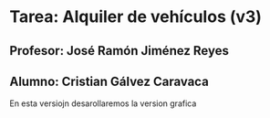 # Tarea: Alquiler de vehículos (v3)
## Profesor: José Ramón Jiménez Reyes
## Alumno: Cristian Gálvez Caravaca

En esta versiojn desarollaremos la version grafica

